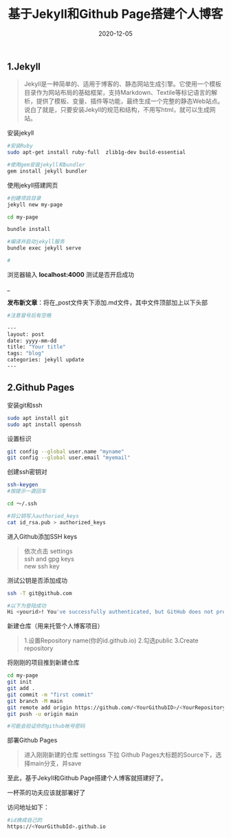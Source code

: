 ﻿---
layout: post
date: 2020-12-05
title: "基于Jekyll和Github Page搭建个人博客"
tags: "blog"
---
## 1.Jekyll

> Jekyll是一种简单的、适用于博客的、静态网站生成引擎。它使用一个模板目录作为网站布局的基础框架，支持Markdown、Textile等标记语言的解析，提供了模板、变量、插件等功能，最终生成一个完整的静态Web站点。说白了就是，只要安装Jekyll的规范和结构，不用写html，就可以生成网站。


安装jekyll
```bash
#安装Ruby
sudo apt-get install ruby-full  zlib1g-dev build-essential

#使用gem安装jekyll和bundler
gem install jekyll bundler

```
使用jekyll搭建网页

```bash
#创建项目目录
jekyll new my-page

cd my-page

bundle install

#编译并启动jekyll服务
bundle exec jekyll serve

#
```
浏览器输入 **localhost:4000** 测试是否开启成功
  
   _

**发布新文章**：将在_post文件夹下添加.md文件，其中文件顶部加上以下头部
```bash
#注意冒号后有空格

---
layout: post
date: yyyy-mm-dd
title: "Your title"
tags: "blog"
categories: jekyll update
---
```

## 2.Github Pages
安装git和ssh

```bash
sudo apt install git 
sudo apt install openssh
```
设置标识

```bash
git config --global user.name "myname"
git config --global user.email "myemail"
```
创建ssh密钥对

```bash
ssh-keygen
#按提示一直回车

cd ～/.ssh

#将公钥写入authoried_keys
cat id_rsa.pub > authorized_keys
```
进入Github添加SSH keys

> 依次点击
> settings   
>  ssh and gpg keys   
>  new ssh key

测试公钥是否添加成功

```bash
ssh -T git@github.com

#以下为登陆成功
Hi <yourid>! You've successfully authenticated, but GitHub does not provide shell access.

```
新建仓库（用来托管个人博客项目）

> 1.设置Repository name(你的id.github.io)
> 2.勾选public
> 3.Create repository

将刚刚的项目推到新建仓库

```bash
cd my-page
git init
git add .
git commit -m "first commit"
git branch -M main
git remote add origin https://github.com/<YourGithubID>/<YourRepositoryName>.git
git push -u origin main

#可能会验证你的github帐号密码
```
部署Github Pages

> 进入刚刚新建的仓库
> settingss
> 下拉
> Github Pages大标题的Source下，选择main分支，并save

至此，基于Jekyll和Github Page搭建个人博客就搭建好了。

一杯茶的功夫应该就部署好了

访问地址如下：

```bash
#id换成自己的
https://<YourGithubId>.github.io
```


